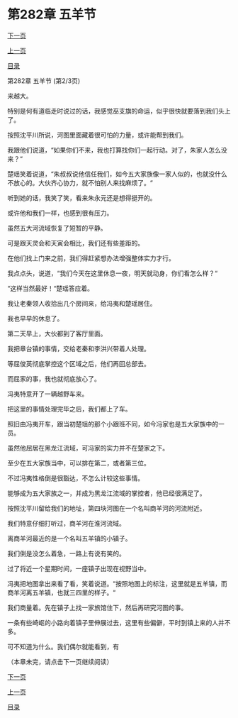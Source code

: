 <h1>第282章   五羊节</h1>
            <div><p><a href="./845_%E7%AC%AC282%E7%AB%A0_%E4%BA%94%E7%BE%8A%E8%8A%82.md">下一页</a></p><p><a href="./843_%E7%AC%AC282%E7%AB%A0_%E4%BA%94%E7%BE%8A%E8%8A%82.md">上一页</a></p><p><a href="../">目录</a></p></div>
            <div><p>第282章   五羊节 (第2/3页)</p><p>来越大。</p><p>特别是何有道临走时说过的话，我感觉巫支旗的命运，似乎很快就要落到我们头上了。</p><p>按照沈平川所说，河图里面藏着很可怕的力量，或许能帮到我们。</p><p>我跟他们说道，“如果你们不来，我也打算找你们一起行动。对了，朱家人怎么没来？“</p><p>楚瑶笑着说道，“朱叔叔说他信任我们，如今五大家族像一家人似的，也就没什么不放心的。大伙齐心协力，就不怕别人来找麻烦了。“</p><p>听到她的话，我笑了笑，看来朱永元还是想得挺开的。</p><p>或许他和我们一样，也感到很有压力。</p><p>虽然五大河流域恢复了短暂的平静。</p><p>可是跟天灵会和天寅会相比，我们还有些差距的。</p><p>在他们找上门来之前，我们得赶紧想办法增强整体实力才行。</p><p>我点点头，说道，“我们今天在这里休息一夜，明天就动身，你们看怎么样？“</p><p>“这样当然最好！“楚瑶答应着。</p><p>我让老秦领人收拾出几个房间来，给冯夷和楚瑶居住。</p><p>我也早早的休息了。</p><p>第二天早上，大伙都到了客厅里面。</p><p>我把章台镇的事情，交给老秦和李洪兴带着人处理。</p><p>等屈俊英彻底掌控这个区域之后，他们再回总部去。</p><p>而屈家的事，我也就彻底放心了。</p><p>冯夷特意开了一辆越野车来。</p><p>把这里的事情处理完毕之后，我们都上了车。</p><p>照旧由冯夷开车，跟当初楚瑶的那个小跟班不同，如今冯家也是五大家族中的一员。</p><p>虽然他屈居在黑龙江流域，可冯家的实力并不在楚家之下。</p><p>至少在五大家族当中，可以排在第二，或者第三位。</p><p>不过冯夷性格倒是很豁达，不怎么计较这些事情。</p><p>能够成为五大家族之一，并成为黑龙江流域的掌控者，他已经很满足了。</p><p>按照沈平川留给我们的地址，第四块河图在一个名叫商羊河的河流附近。</p><p>我们特意仔细打听过，商羊河在淮河流域。</p><p>离商羊河最近的是一个名叫五羊镇的小镇子。</p><p>我们倒是没怎么着急，一路上有说有笑的。</p><p>过了将近一个星期时间，一座镇子出现在视野当中。</p><p>冯夷把地图拿出来看了看，笑着说道。“按照地图上的标注，这里就是五羊镇，而商羊河离五羊镇，也就三四里的样子。“</p><p>我们商量着。先在镇子上找一家旅馆住下，然后再研究河图的事。</p><p>一条有些崎岖的小路向着镇子里伸展过去，这里有些偏僻，平时到镇上来的人并不多。</p><p>可不知道为什么。我们偶尔就能看到，有</p><p>（本章未完，请点击下一页继续阅读）</p></div>
            <div><p><a href="./845_%E7%AC%AC282%E7%AB%A0_%E4%BA%94%E7%BE%8A%E8%8A%82.md">下一页</a></p><p><a href="./843_%E7%AC%AC282%E7%AB%A0_%E4%BA%94%E7%BE%8A%E8%8A%82.md">上一页</a></p><p><a href="../">目录</a></p></div>
